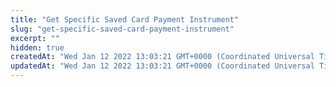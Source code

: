 ```yaml
---
title: "Get Specific Saved Card Payment Instrument"
slug: "get-specific-saved-card-payment-instrument"
excerpt: ""
hidden: true
createdAt: "Wed Jan 12 2022 13:03:21 GMT+0000 (Coordinated Universal Time)"
updatedAt: "Wed Jan 12 2022 13:03:21 GMT+0000 (Coordinated Universal Time)"
---
```

